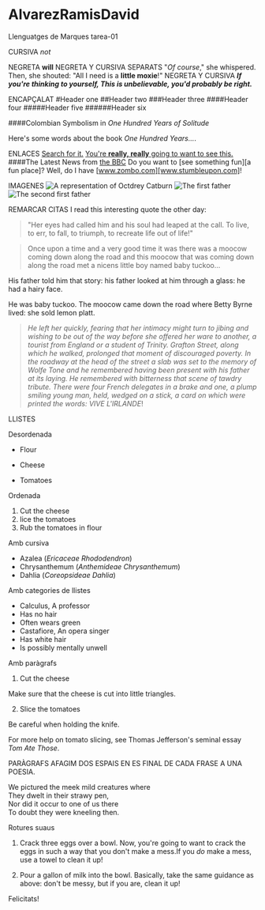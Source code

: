 # AlvarezRamisDavid
Llenguatges de Marques tarea-01

CURSIVA
_not_

NEGRETA
**will**
NEGRETA Y CURSIVA SEPARATS
"_Of course_," she whispered. Then, she shouted: "All I need is a **little moxie**!"
NEGRETA Y CURSIVA
**_If you're thinking to yourself, This is unbelievable, you'd probably be right._**


ENCAPÇALAT
#Header one
##Header two
###Header three
####Header four
#####Header five
######Header six

####Colombian Symbolism in _One Hundred Years of Solitude_

Here's some words about the book _One Hundred Years..._.


ENLACES
[Search for it.](www.google.com)
[You're **really, really** going to want to see this.](www.dailykitten.com)
####The Latest News from [the BBC](www.bbc.com/news)
Do you want to [see something fun][a fun place]? 
Well, do I have [www.zombo.com][www.stumbleupon.com]!

IMAGENES
![A representation of Octdrey Catburn](http://octodex.github.com/images/octdrey-catburn.jpg)
![The first father]( http://octodex.github.com/images/founding-father.jpg)![The second first father](http://octodex.github.com/images/foundingfather_v2.png)

REMARCAR CITAS
I read this interesting quote the other day:

>"Her eyes had called him and his soul had leaped at the call. To live, to err, to fall, to triumph, to recreate life out of life!"

>Once upon a time and a very good time it was there was a moocow coming down along the road and this moocow that was coming down along the road met a nicens little boy named baby tuckoo...
>
His father told him that story: his father looked at him through a glass: he had a hairy face.
>
He was baby tuckoo. The moocow came down the road where Betty Byrne lived: she sold lemon platt.

>_He left her quickly, fearing that her intimacy might turn to jibing and wishing to be out of the way before she offered her ware to another, a tourist from England or a student of Trinity. Grafton Street, along which he walked, prolonged that moment of discouraged poverty. In the roadway at the head of the street a slab was set to the memory of Wolfe Tone and he remembered having been present with his father at its laying. He remembered with bitterness that scene of tawdry tribute. There were four French delegates in a brake and one, a plump smiling young man, held, wedged on a stick, a card on which were printed the words: VIVE L'IRLANDE_! 

LLISTES

Desordenada
* Flour

* Cheese

* Tomatoes

Ordenada
1.   Cut the cheese
2.   lice the tomatoes
3.   Rub the tomatoes in flour

Amb cursiva
* Azalea (_Ericaceae Rhododendron_)
* Chrysanthemum (_Anthemideae Chrysanthemum_)
* Dahlia (_Coreopsideae Dahlia_)

Amb categories de llistes
* Calculus, A professor
 * Has no hair
 * Often wears green
* Castafiore, An opera singer
 * Has white hair
 * Is possibly mentally unwell

Amb paràgrafs
1. Cut the cheese
 
 Make sure that the cheese is cut into little triangles.

2. Slice the tomatoes
  
 Be careful when holding the knife.
 
 For more help on tomato slicing, see Thomas Jefferson's   seminal essay _Tom Ate Those_.
 
 PARÀGRAFS
 AFAGIM DOS ESPAIS EN ES FINAL DE CADA FRASE A UNA POESIA.
 
 We pictured the meek mild creatures where  
They dwelt in their strawy pen,  
Nor did it occur to one of us there  
To doubt they were kneeling then.

Rotures suaus
1. Crack three eggs over a bowl.
 Now, you're going to want to crack the eggs in such a way  that you don't make a mess.If you _do_ make a mess, use a  towel to clean it up!

2. Pour a gallon of milk into the bowl.
 Basically, take the same guidance as above: don't be      messy, but if you are, clean it up!
 


Felicitats!


